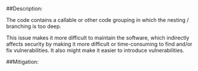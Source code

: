 ##Description:

The code contains a callable or other code grouping in which the nesting / branching is too deep.

This issue makes it more difficult to maintain the software, which indirectly affects security by making it more difficult or time-consuming to find and/or fix vulnerabilities. It also might make it easier to introduce vulnerabilities.

##Mitigation:
